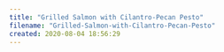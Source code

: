 ```yaml
---
title: "Grilled Salmon with Cilantro-Pecan Pesto"
filename: "Grilled-Salmon-with-Cilantro-Pecan-Pesto"
created: 2020-08-04 18:56:29
---
```

